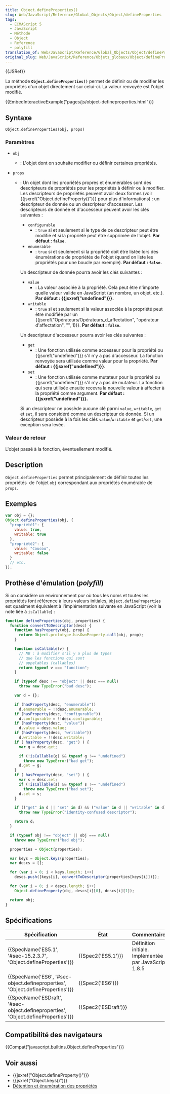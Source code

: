 ```yaml
---
title: Object.defineProperties()
slug: Web/JavaScript/Reference/Global_Objects/Object/defineProperties
tags:
  - ECMAScript 5
  - JavaScript
  - Méthode
  - Object
  - Reference
  - polyfill
translation_of: Web/JavaScript/Reference/Global_Objects/Object/defineProperties
original_slug: Web/JavaScript/Reference/Objets_globaux/Object/defineProperties
---
```

{{JSRef}}

La méthode **`Object.defineProperties()`** permet de définir ou de modifier les propriétés d'un objet directement sur celui-ci. La valeur renvoyée est l'objet modifié.

{{EmbedInteractiveExample("pages/js/object-defineproperties.html")}}

## Syntaxe

    Object.defineProperties(obj, props)

### Paramètres

- `obj`
  - : L'objet dont on souhaite modifier ou définir certaines propriétés.
- `props`

  - : Un objet dont les propriétés propres et énumérables sont des descripteurs de propriétés pour les propriétés à définir ou à modifier. Les descripteurs de propriétés peuvent avoir deux formes (voir {{jsxref("Object.defineProperty()")}} pour plus d'informations) : un descripteur de donnée ou un descripteur d'accesseur. Les descripteurs de donnée et d'accesseur peuvent avoir les clés suivantes :

    - `configurable`
      - : `true` si et seulement si le type de ce descripteur peut être modifié et si la propriété peut être supprimée de l'objet.
        **Par défaut : `false`.**
    - `enumerable`
      - : `true` si et seulement si la propriété doit être listée lors des énumérations de propriétés de l'objet (quand on liste les propriétés pour une boucle par exemple).
        **Par défaut : `false`.**

    Un descripteur de donnée pourra avoir les clés suivantes :

    - `value`
      - : La valeur associée à la propriété. Cela peut être n'importe quelle valeur valide en JavaScript (un nombre, un objet, etc.).
        **Par défaut : {{jsxref("undefined")}}.**
    - `writable`
      - : `true` si et seulement si la valeur associée à la propriété peut être modifiée par un {{jsxref("Opérateurs/Opérateurs_d_affectation", "opérateur d'affectation", "", 1)}}.
        **Par défaut : `false`.**

    Un descripteur d'accesseur pourra avoir les clés suivantes :

    - `get`
      - : Une fonction utilisée comme accesseur pour la propriété ou {{jsxref("undefined")}} s'il n'y a pas d'accesseur. La fonction renvoyée sera utilisée comme valeur pour la propriété.
        **Par défaut : {{jsxref("undefined")}}.**
    - `set`
      - : Une fonction utilisée comme mutateur pour la propriété ou {{jsxref("undefined")}} s'il n'y a pas de mutateur. La fonction qui sera utilisée ensuite recevra la nouvelle valeur à affecter à la propriété comme argument.
        **Par défaut : {{jsxref("undefined")}}.**

    Si un descripteur ne possède aucune clé parmi `value`, `writable`, `get` et `set`, il sera considéré comme un descripteur de donnée. Si un descripteur possède à la fois les clés `value`/`writable` et `get`/`set`, une exception sera levée.

### Valeur de retour

L'objet passé à la fonction, éventuellement modifié.

## Description

`Object.defineProperties` permet principalement de définir toutes les propriétés  de l'objet `obj` correspondant aux propriétés énumérable de `props`.

## Exemples

```js
var obj = {};
Object.defineProperties(obj, {
  "propriété1": {
    value: true,
    writable: true
  },
  "propriété2": {
    value: "Coucou",
    writable: false
  }
  // etc.
});
```

## Prothèse d'émulation (_polyfill_)

Si on considère un environnement _pur_ où tous les noms et toutes les propriétés font référence à leurs valeurs initiales, `Object.defineProperties` est quasiment équivalent à l'implémentation suivante en JavaScript (voir la note liée à `isCallable`) :

```js
function defineProperties(obj, properties) {
  function convertToDescriptor(desc) {
    function hasProperty(obj, prop) {
      return Object.prototype.hasOwnProperty.call(obj, prop);
    }

    function isCallable(v) {
      // NB : à modifier s'il y a plus de types
      // que les fonctions qui sont
      // appelables (callables)
      return typeof v === "function";
    }

    if (typeof desc !== "object" || desc === null)
      throw new TypeError("bad desc");

    var d = {};

    if (hasProperty(desc, "enumerable"))
      d.enumerable = !!desc.enumerable;
    if (hasProperty(desc, "configurable"))
      d.configurable = !!desc.configurable;
    if (hasProperty(desc, "value"))
      d.value = desc.value;
    if (hasProperty(desc, "writable"))
      d.writable = !!desc.writable;
    if ( hasProperty(desc, "get") ) {
      var g = desc.get;

      if (!isCallable(g) && typeof g !== "undefined")
        throw new TypeError("bad get");
      d.get = g;
    }
    if ( hasProperty(desc, "set") ) {
      var s = desc.set;
      if (!isCallable(s) && typeof s !== "undefined")
        throw new TypeError("bad set");
      d.set = s;
    }

    if (("get" in d || "set" in d) && ("value" in d || "writable" in d))
      throw new TypeError("identity-confused descriptor");

    return d;
  }

  if (typeof obj !== "object" || obj === null)
    throw new TypeError("bad obj");

  properties = Object(properties);

  var keys = Object.keys(properties);
  var descs = [];

  for (var i = 0; i < keys.length; i++)
    descs.push([keys[i], convertToDescriptor(properties[keys[i]])]);

  for (var i = 0; i < descs.length; i++)
    Object.defineProperty(obj, descs[i][0], descs[i][1]);

  return obj;
}
```

## Spécifications

| Spécification                                                                                                | État                         | Commentaires                                          |
| ------------------------------------------------------------------------------------------------------------ | ---------------------------- | ----------------------------------------------------- |
| {{SpecName('ES5.1', '#sec-15.2.3.7', 'Object.defineProperties')}}                     | {{Spec2('ES5.1')}}     | Définition initiale. Implémentée par JavaScript 1.8.5 |
| {{SpecName('ES6', '#sec-object.defineproperties', 'Object.defineProperties')}}     | {{Spec2('ES6')}}         |                                                       |
| {{SpecName('ESDraft', '#sec-object.defineproperties', 'Object.defineProperties')}} | {{Spec2('ESDraft')}} |                                                       |

## Compatibilité des navigateurs

{{Compat("javascript.builtins.Object.defineProperties")}}

## Voir aussi

- {{jsxref("Object.defineProperty()")}}
- {{jsxref("Object.keys()")}}
- [Détention et énumération des propriétés](/fr/docs/Web/JavaScript/Caractère_énumérable_des_propriétés_et_rattachement)
